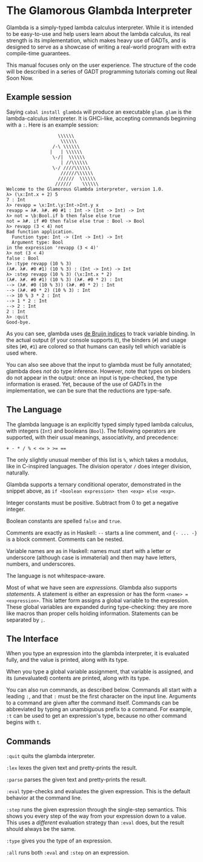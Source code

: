 The Glamorous Glambda Interpreter
=================================

Glambda is a simply-typed lambda calculus interpreter. While it is intended
to be easy-to-use and help users learn about the lambda calculus, its real
strength is its implementation, which makes heavy use of GADTs, and is designed
to serve as a showcase of writing a real-world program with extra compile-time
guarantees.

This manual focuses only on the user experience. The structure of the code
will be described in a series of GADT programming tutorials coming out
Real Soon Now.

Example session
---------------

Saying `cabal install glambda` will produce an executable `glam`. `glam` is
the lambda-calculus interpreter. It is GHCi-like, accepting commands beginning
with a `:`. Here is an example session:

~~~
                   \\\\\\
                    \\\\\\
                 /-\ \\\\\\
                |   | \\\\\\
                 \-/|  \\\\\\
                    | //\\\\\\
                 \-/ ////\\\\\\
                    //////\\\\\\
                   //////  \\\\\\
                  //////    \\\\\\
Welcome to the Glamorous Glambda interpreter, version 1.0.
λ> (\x:Int.x + 2) 5
7 : Int
λ> revapp = \x:Int.\y:Int->Int.y x
revapp = λ#. λ#. #0 #1 : Int -> (Int -> Int) -> Int
λ> not = \b:Bool.if b then false else true
not = λ#. if #0 then false else true : Bool -> Bool
λ> revapp (3 < 4) not
Bad function application.
  Function type: Int -> (Int -> Int) -> Int
  Argument type: Bool
in the expression 'revapp (3 < 4)'
λ> not (3 < 4)
false : Bool
λ> :type revapp (10 % 3)
(λ#. λ#. #0 #1) (10 % 3) : (Int -> Int) -> Int
λ> :step revapp (10 % 3) (\x:Int.x * 2)
(λ#. λ#. #0 #1) (10 % 3) (λ#. #0 * 2) : Int
--> (λ#. #0 (10 % 3)) (λ#. #0 * 2) : Int
--> (λ#. #0 * 2) (10 % 3) : Int
--> 10 % 3 * 2 : Int
--> 1 * 2 : Int
--> 2 : Int
2 : Int
λ> :quit
Good-bye.
~~~

As you can see, glambda uses [de Bruijn indices][1] to track variable binding.
In the actual output (if your console supports it), the binders (`#`) and
usage sites (`#0`, `#1`) are colored so that humans can easily tell which
variable is used where.

[1]: https://en.wikipedia.org/wiki/De_Bruijn_index

You can also see above that the input to glambda must be fully annotated;
glambda does *not* do type inference. However, note that types on binders
do not appear in the output: once an input is type-checked, the type information
is erased. Yet, because of the use of GADTs in the implementation, we
can be sure that the reductions are type-safe.

The Language
------------

The glambda language is an explicitly typed simply typed lambda calculus,
with integers (`Int`) and booleans (`Bool`). The following operators are
supported, with their usual meanings, associativity, and precedence:

    + - * / % < <= > >= ==

The only slightly unusual member of this list is `%`, which takes a modulus,
like in C-inspired languages. The division operator `/` does integer division,
naturally.

Glambda supports a ternary conditional operator, demonstrated in the
snippet above, as `if <boolean expression> then <exp> else <exp>`.

Integer constants must be positive. Subtract from 0 to get a negative integer.

Boolean constants are spelled `false` and `true`.

Comments are exactly as in Haskell: `--` starts a line comment, and
`{- ... -}` is a block comment. Comments can be nested.

Variable names are as in Haskell: names must start with a letter or
underscore (although case is immaterial) and then may have letters, numbers,
and underscores.

The language is not whitespace-aware.

Most of what we have seen are *expressions*. Glambda also supports *statements*.
A statement is either an expression or has the form `<name> = <expression>`.
This latter form assigns a global variable to the expression. These global
variables are expanded during type-checking: they are more like macros than
proper cells holding information. Statements can be separated by `;`.

The Interface
-------------

When you type an expression into the glambda interpreter, it is evaluated
fully, and the value is printed, along with its type.

When you type a global variable assignment, that variable is assigned, and
its (unevaluated) contents are printed, along with its type.

You can also run commands, as described below. Commands all start with a
leading `:`, and that `:` must be the first character on the input line.
Arguments to a command are given after the command itself. Commands can
be abbreviated by typing an unambiguous prefix to a command. For example,
`:t` can be used to get an expression's type, because no other command
begins with `t`.

Commands
--------

`:quit` quits the glambda interpreter.

`:lex` lexes the given text and pretty-prints the result.

`:parse` parses the given text and pretty-prints the result.

`:eval` type-checks and evaluates the given expression. This is
the default behavior at the command line.

`:step` runs the given expression through the single-step semantics.
This shows you every step of the way from your expression down to
a value. This uses a *different* evaluation strategy than `:eval` does,
but the result should always be the same.

`:type` gives you the type of an expression.

`:all` runs both `:eval` and `:step` on an expression.
